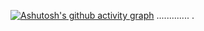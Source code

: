 [![Ashutosh's github activity graph](https://github-readme-activity-graph.vercel.app/graph?username=vokoun07&bg_color=002f17&color=ff8000&line=00ff00&point=ff8000&area=true&hide_border=true)](https://github.com/ashutosh00710/github-readme-activity-graph)
.............
.
